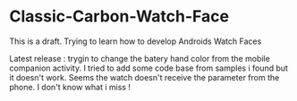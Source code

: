 # Classic-Carbon-Watch-Face
This is a draft. Trying to learn how to develop Androids Watch Faces

Latest release : trygin to change the batery hand color from the mobile companion activity. I tried to add some code base from samples i found but it doesn't work. Seems the watch doesn't receive the parameter from the phone. I don't know what i miss !
